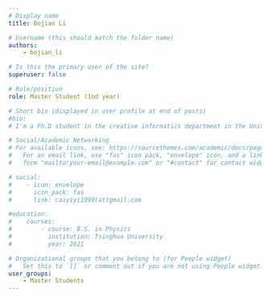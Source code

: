 ```yaml
---
# Display name
title: Bojian Li

# Username (this should match the folder name)
authors:
    - bojian_li

# Is this the primary user of the site?
superuser: false

# Role/position
role: Master Student (1nd year)

# Short bio (displayed in user profile at end of posts)
#bio:
# I'm a Ph.D student in the creative informatics department in the University of Tokyo

# Social/Academic Networking
# For available icons, see: https://sourcethemes.com/academic/docs/page-builder/#icons
#   For an email link, use "fas" icon pack, "envelope" icon, and a link in the
#   form "mailto:your-email@example.com" or "#contact" for contact widget.

# social:
#    - icon: envelope
#      icon_pack: fas
#      link: caiyiyi1998(at)gmail.com

#education:
#    courses:
#        - course: B.S. in Physics
#          institution: Tsinghua University
#          year: 2021

# Organizational groups that you belong to (for People widget)
#   Set this to `[]` or comment out if you are not using People widget.
user_groups:
    - Master Students
---
```


